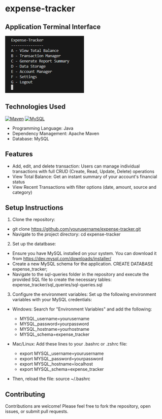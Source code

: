 # expense-tracker

## Application Terminal Interface
![Terminal Interface](expense_tracker/public/assets/screenshots/terminal-interface.png)

## Technologies Used
[![Maven](https://img.shields.io/badge/Maven-%23C71A36.svg?logo=apache-maven&logoColor=white)](https://maven.apache.org/)
[![MySQL](https://img.shields.io/badge/MySQL-%2300758F.svg?logo=mysql&logoColor=white)](https://www.mysql.com/)
- Programming Language: Java
- Dependency Management: Apache Maven
- Database: MySQL

## Features
- Add, edit, and delete transaction: Users can manage individual transactions with full CRUD (Create, Read, Update, Delete) operations
- View Total Balance: Get an instant summary of your account's financial status
- View Recent Transactions with filter options (date, amount, source and category)

## Setup Instructions
1. Clone the repository: 
- git clone https://github.com/yourusername/expense-tracker.git
- Navigate to the project directory: cd expense-tracker

2. Set up the datatbase: 
- Ensure you have MySQL installed on your system. You can download it from https://dev.mysql.com/downloads/installer/
- Create a new MySQL schema for the application. CREATE DATABASE expense_tracker;
- Navigate to the sql-queries folder in the repository and execute the provided SQL file to create the necessary tables: expense_tracker/sql_queries/sql-queries.sql

3. Configure the environment variables: Set up the following environment variables with your MySQL credentials:
- Windows: Search for "Environment Variables" and add the following:
  - MYSQL_username=yourusername
  - MYSQL_password=yourpassword
  - MYSQL_hostname=yourhostname
  - MYSQL_schema=expense_tracker

- Mac/Linux: Add these lines to your .bashrc or .zshrc file:
  - export MYSQL_username=yourusername
  - export MYSQL_password=yourpassword
  - export MYSQL_hostname=localhost
  - export MYSQL_schema=expense_tracker
- Then, reload the file: source ~/.bashrc

## Contributing
Contributions are welcome! Please feel free to fork the repository, open issues, or submit pull requests.